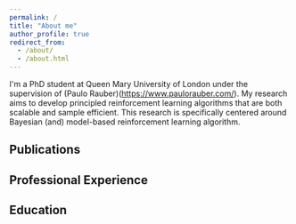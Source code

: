 ```yaml
---
permalink: /
title: "About me"
author_profile: true
redirect_from: 
  - /about/
  - /about.html
---
```


I'm a PhD student at Queen Mary University of London under the supervision of (Paulo Rauber)(https://www.paulorauber.com/).  My research aims to develop principled reinforcement learning algorithms that are both scalable and sample efficient. This research is specifically centered around Bayesian (and) model-based reinforcement learning algorithm. 

Publications
------


Professional Experience
------


Education
------


